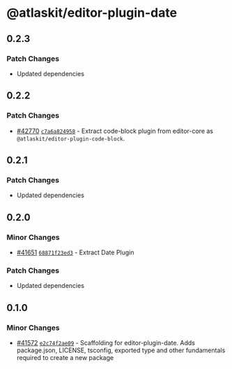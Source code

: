 # @atlaskit/editor-plugin-date

## 0.2.3

### Patch Changes

- Updated dependencies

## 0.2.2

### Patch Changes

- [#42770](https://bitbucket.org/atlassian/atlassian-frontend/pull-requests/42770) [`c7a6a824958`](https://bitbucket.org/atlassian/atlassian-frontend/commits/c7a6a824958) - Extract code-block plugin from editor-core as `@atlaskit/editor-plugin-code-block`.

## 0.2.1

### Patch Changes

- Updated dependencies

## 0.2.0

### Minor Changes

- [#41651](https://bitbucket.org/atlassian/atlassian-frontend/pull-requests/41651) [`68871f23ed3`](https://bitbucket.org/atlassian/atlassian-frontend/commits/68871f23ed3) - Extract Date Plugin

### Patch Changes

- Updated dependencies

## 0.1.0

### Minor Changes

- [#41572](https://bitbucket.org/atlassian/atlassian-frontend/pull-requests/41572) [`e2c74f2ae09`](https://bitbucket.org/atlassian/atlassian-frontend/commits/e2c74f2ae09) - Scaffolding for editor-plugin-date. Adds package.json, LICENSE, tsconfig, exported type and other fundamentals required to create a new package
